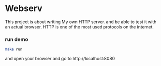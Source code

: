 # Webserv
This project is about writing My own HTTP server.
and be able to test it with an actual browser.
HTTP is one of the most used protocols on the internet.

### run demo
```bash
make run
```
and open your browser and go to http://localhost:8080